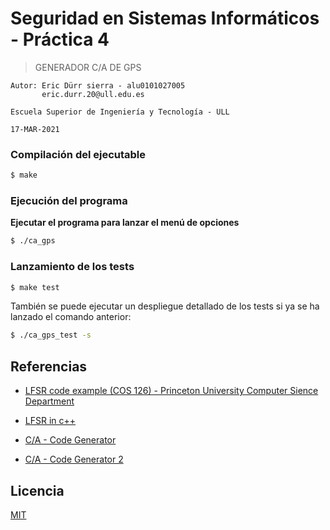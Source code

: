 # Seguridad en Sistemas Informáticos - Práctica 4

> GENERADOR C/A DE GPS

    Autor: Eric Dürr sierra - alu0101027005
           eric.durr.20@ull.edu.es

    Escuela Superior de Ingeniería y Tecnología - ULL

    17-MAR-2021

### **Compilación del ejecutable**

```bash
$ make
```

### **Ejecución del programa**

**Ejecutar el programa para lanzar el menú de opciones**

```bash
$ ./ca_gps
```

### **Lanzamiento de los tests**

```bash
$ make test
```

También se puede ejecutar un despliegue detallado de los tests si ya se ha lanzado el comando anterior:

```bash
$ ./ca_gps_test -s
```

## Referencias

- [LFSR code example (COS 126) - Princeton University Computer Sience Department](https://www.cs.princeton.edu/courses/archive/fall11/cos126/assignments/lfsr.html)

- [LFSR in c++](https://github.com/yyildiz/LFSR-Image-Encoder-Decoder/blob/master/LFSR.cpp)

- [C/A - Code Generator](https://es.mathworks.com/matlabcentral/fileexchange/14670-gps-c-a-code-generator)
- [C/A - Code Generator 2](https://github.com/N1ckn1ght/cagenerator/blob/main/Source.cpp)

## Licencia

[MIT](https://choosealicense.com/licenses/mit/)
